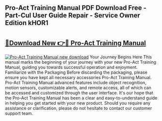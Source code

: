 ## Pro-Act Training Manual PDF Download Free - Part-Cul User Guide Repair - Service Owner Edition kHOR1

# <h2><a href="http://bc30171.oget.top/?id=Pro-Act+Training+Manual">🔗Download New 👉🔴 Pro-Act Training Manual</a></h2>

[![Pro-Act Training Manual new download](https://i.imgur.com/5g1atiW.png)](http://bc30171.oget.top/?id=Pro-Act+Training+Manual)
Your Journey Begins Here This manual marks the beginning of your journey with your new Pro-Act Training Manual, guiding you towards successful operation and enjoyment. Familiarize with the Packaging Before discarding the packaging, please ensure you have kept all necessary accessories Pro-Act Training Manual. Pro-Act Training Manual advanced features include object recognition, motion sensors, customizable alerts, and remote access, all of which can be accessed and customized through the user interface. It's our hope that the Pro-Act Training Manual has been a clear and easy-to-understand guide in helping you get started with your new product. Should you require any assistance or clarification, please do not hesitate to contact our customer support team.
